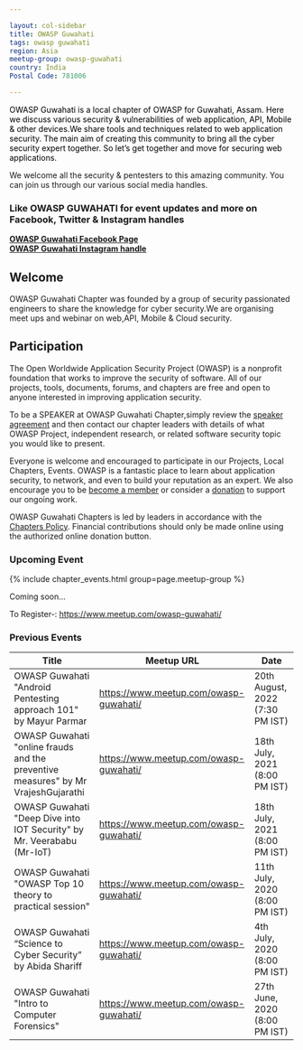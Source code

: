 ```yaml
---

layout: col-sidebar
title: OWASP Guwahati
tags: owasp guwahati
region: Asia
meetup-group: owasp-guwahati
country: India
Postal Code: 781006

---
```


<div style='color:black;'>

OWASP Guwahati is a local chapter of OWASP for Guwahati, Assam. Here we discuss various security & vulnerabilities of web application, API, Mobile & other devices.We  share tools and techniques related to web application security. The main aim of creating this community to bring all the cyber security expert together. So let’s get together and move for securing web applications.

</div>

We welcome all the security & pentesters to this amazing community. You can join us through our various social media handles.

### Like OWASP GUWAHATI for event updates and more on Facebook, Twitter & Instagram handles<br>
**[OWASP Guwahati Facebook Page](https://www.facebook.com/OWASP-Guwahati-104276475234433)**<br>
**[OWASP Guwahati Instagram handle](https://www.instagram.com/owasp_guwahati/)**

## Welcome
OWASP Guwahati Chapter was founded by a group of security passionated engineers to share the knowledge for cyber security.We are organising meet ups and webinar on web,API, Mobile & Cloud security.

## Participation
The Open Worldwide Application Security Project (OWASP) is a nonprofit foundation that works to improve the security of software. All of our projects, tools, documents, forums, and chapters are free and open to anyone interested in improving application security.  

To be a SPEAKER at OWASP Guwahati Chapter,simply review the [speaker agreement](/www-policy/legal/speaker-agreement) and then contact our chapter leaders with details of what OWASP Project, independent research, or related software security topic you would like to present.

Everyone is welcome and encouraged to participate in our Projects, Local Chapters, Events. OWASP is a fantastic place to learn about application security, to network, and even to build your reputation as an expert. We also encourage you to be [become a member](/membership) or consider a [donation](/donate) to support our ongoing work.

OWASP Guwahati Chapters is led by leaders in accordance with the [Chapters Policy](/www-policy/operational/chapters). Financial contributions should only be made online using the authorized online donation button. 


### Upcoming Event

{% include chapter_events.html group=page.meetup-group %}

Coming soon...  

To Register-: <https://www.meetup.com/owasp-guwahati/>


### Previous Events

| Title | Meetup URL | Date |
| --- | --- | --- |
| OWASP Guwahati "Android Pentesting approach 101" by Mayur Parmar  | <https://www.meetup.com/owasp-guwahati/> | 20th August, 2022 (7:30 PM IST)| Over |
| OWASP Guwahati "online frauds and the preventive measures" by Mr VrajeshGujarathi  | <https://www.meetup.com/owasp-guwahati/> | 18th July, 2021 (8:00 PM IST)| Over |
| OWASP Guwahati "Deep Dive into IOT Security" by Mr. Veerababu (Mr-IoT) | <https://www.meetup.com/owasp-guwahati/> | 18th July, 2021 (8:00 PM IST)| Over |
| OWASP Guwahati "OWASP Top 10 theory to practical session"  | <https://www.meetup.com/owasp-guwahati/> | 11th July, 2020 (8:00 PM IST)| Over |
| OWASP Guwahati “Science to Cyber Security” by Abida Shariff | <https://www.meetup.com/owasp-guwahati/> | 4th July, 2020 (8:00 PM IST) | Over |
| OWASP Guwahati "Intro to Computer Forensics"  | <https://www.meetup.com/owasp-guwahati/> | 27th June, 2020 (8:00 PM IST) | Over |
